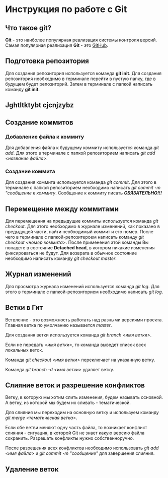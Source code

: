 # Инструкция по работе с Git

## Что такое git?
**Git** - это наиболее популярная реализация системы контроля версий. Самая популярная реализация **Git** - это [GitHub](https://github.com).

## Подготовка репозитория
Для создания репозитория используется команда **git init**. Для создания репозитория необходимо в терминале перейти в пустую папку, где в будущем будет репозиторий. Затем в терминале с папкой написать команду **git init**.

## Jghtltktybt cjcnjzybz

## Создание коммитов

### Добавление файла к коммиту
Для добавления файла к будущему коммиту используется команда *git add*. Для этого в терминале с папкой репозиторием написать *git add <название файла>*.

### Создание коммита
Для создания коммита используется команда *git commit*. Для этого в терминале с папкой репозиторием необходимо написать *git commit -m "сообщение к коммиту*. Сообщение к коммиту писать ***ОБЯЗАТЕЛЬНО!!!***

## Перемещение между коммитами
Для перемещения на предыдущие коммиты используется команда *git checkout*. Для этого необходимо в журнале изменений, как показано в предыдущей части, найти необходимый коммит и его номер. После чего в терминале с папкой-репозитероем написать команду *git checkout <номер коммита>*. После применения этой команды Вы попадете в состояние **Detached head**, в котором никакие изменения фиксироваться не будут. Для возврата в обычное состояние необходимо написать команду *git checkout master*.

## Журнал изменений
Для просмотра журнала изменений используется команда *git log*. Для этого в терминале с папкой-репозиторием необходимо написать *git log*.

## Ветки в Гит
Ветвление - это возможность работать над разными версиями проекта. Главная ветка по умолчанию называется *master*.


Для создания ветки используется команда *git branch <имя ветки>*.

Если не передать *<имя ветки>*, то команда выведет список всех локальных веток.

Команда *git checkout <имя ветки>* переключает на указанную ветку.

Команда *git branch -d <имя ветки>* удаляет ветку.

## Слияние веток и разрешение конфликтов
Ветку, в которую мы хотим слить изменения, будем называть основной. А ветку, из которой мы будем их сливать - тематической.

Для слияния мы переходим на основную ветку и используем команду *git merge <тематическая ветка>*.

Если обе ветви меняют одну часть файла, то возникает конфликт слияния - ситуация, в которой Git не знает какую версию файла сохранить. Разрешать конфликты нужно собственноручно.

После разрешения всех конфликтов необходимо использовать *git add <имя файла>* и *git commit -m "сообщение"* для завершения слияния.

## Удаление веток